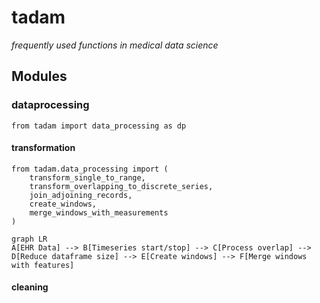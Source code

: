 # tadam
_frequently used functions in medical data science_

## Modules
### dataprocessing
`from tadam import data_processing as dp`

#### transformation

```
from tadam.data_processing import (
    transform_single_to_range,
    transform_overlapping_to_discrete_series,
    join_adjoining_records,
    create_windows,
    merge_windows_with_measurements
)
```
```mermaid
graph LR
A[EHR Data] --> B[Timeseries start/stop] --> C[Process overlap] --> D[Reduce dataframe size] --> E[Create windows] --> F[Merge windows with features]
```
#### cleaning


